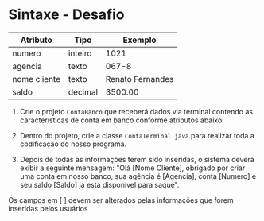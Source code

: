 # Sintaxe - Desafio
| **Atributo**     | **Tipo**    | **Exemplo**          |
|--------------|---------|------------------|
| numero       | inteiro | 1021             |
| agencia      | texto   | 067-8            |
| nome cliente | texto   | Renato Fernandes |
| saldo        | decimal | 3500.00          |

1. Crie o projeto `ContaBanco` que receberá dados via terminal contendo as características de conta em banco conforme atributos abaixo:
 
2. Dentro do projeto, crie a classe `ContaTerminal.java` para realizar toda a codificação do nosso programa.

3. Depois de todas as informações terem sido inseridas, o sistema deverá exibir a seguinte mensagem:
   "Olá [Nome Cliente], obrigado por criar uma conta em nosso banco, sua agência é [Agencia], conta [Numero] e seu saldo [Saldo] já está disponível para saque".

Os campos em [ ] devem ser alterados pelas informações que forem inseridas pelos usuários

